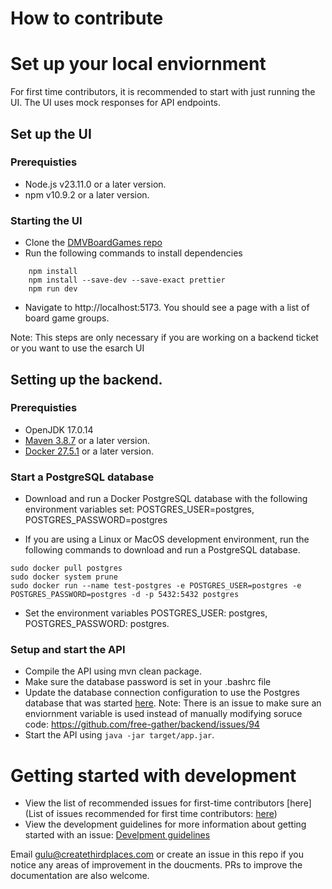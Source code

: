 # How to contribute

# Set up your local enviornment

For first time contributors, it is recommended to start with just running the UI. The UI uses mock responses for API endpoints.

## Set up the UI

### Prerequisties

- Node.js v23.11.0 or a later version.
- npm v10.9.2 or a later version.

### Starting the UI
- Clone the [DMVBoardGames repo](https://github.com/free-gather/DMVBoardGames)
- Run the following commands to install dependencies

```
    npm install
    npm install --save-dev --save-exact prettier
    npm run dev
```

- Navigate to http://localhost:5173. You should see a page with a list of board game groups.

Note: This steps are only necessary if you are working on a backend ticket or you want to use the esarch UI
## Setting up the backend.


### Prerequisties

- OpenJDK 17.0.14
- [Maven 3.8.7](https://maven.apache.org/install.html) or a later version.
- [Docker 27.5.1](https://docs.docker.com/engine/install/) or a later version.


### Start a PostgreSQL database

- Download and run a Docker PostgreSQL database with the following environment variables set: POSTGRES_USER=postgres,
POSTGRES_PASSWORD=postgres

- If you are using a Linux or MacOS development environment, run the following commands to download and run a PostgreSQL database.
  
```
sudo docker pull postgres
sudo docker system prune
sudo docker run --name test-postgres -e POSTGRES_USER=postgres -e POSTGRES_PASSWORD=postgres -d -p 5432:5432 postgres
```

- Set the environment variables POSTGRES_USER: postgres, POSTGRES_PASSWORD: postgres. 

### Setup and start the API

- Compile the API using mvn clean package.
- Make sure the database password is set in your .bashrc file
- Update the database connection configuration to use the Postgres database that was started [here](https://github.com/free-gather/backend/blob/main/src/main/java/database/utils/ConnectionProvider.java). Note: There is an issue to make sure an enviornment variable is used instead of manually modifying soruce code: https://github.com/free-gather/backend/issues/94
- Start the API using `java -jar target/app.jar`.
  

# Getting started with development

- View the list of recommended issues for first-time contributors [here](List of issues recommended for first time contributors: [here](https://github.com/Create-Third-Places/DMVBoardGames/issues?q=is%3Aissue%20state%3Aopen%20label%3A%22good%20first%20issue%22))
- View the development guidelines for more information about getting started with an issue: [Develpment guidelines](https://github.com/free-gather/development/blob/main/development_guidelines.md)



Email gulu@createthirdplaces.com or create an issue in this repo if you notice any areas of improvement in the doucments. PRs to improve the documentation are also welcome.





